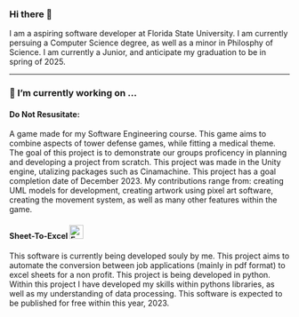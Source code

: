 ### Hi there 👋

I am a aspiring software developer at Florida State University. I am currently persuing a Computer Science degree, as well as a minor in Philosphy of Science. I am currently a Junior, and anticipate my graduation to be in spring of 2025. 
****

### 🔭 I’m currently working on ...

#### Do Not Resusitate: 
A game made for my Software Engineering course. This game aims to combine aspects of tower defense games, while fitting a medical theme. The goal of this project is to demonstrate our groups proficency in planning and developing a project from scratch. This project was made in the Unity engine, utalizing packages such as Cinamachine. This project has a goal completion date of December 2023. My contributions range from: creating UML models for development, creating artwork using pixel art software, creating the movement system, as well as many other features within the game. 

#### Sheet-To-Excel <img src="https://upload.wikimedia.org/wikipedia/commons/3/34/Microsoft_Office_Excel_%282019%E2%80%93present%29.svg" width="25" height="25" alt="Excel Logo">


This software is currently being developed souly by me. This project aims to automate the conversion between job applications (mainly in pdf format) to excel sheets for a non profit. This project is being developed in python. Within this project I have developed my skills within pythons libraries, as well as my understanding of data processing. This software is expected to be published for free within this year, 2023.


<!--
**awa03/awa03** is a ✨ _special_ ✨ repository because its `README.md` (this file) appears on your GitHub profile.

Here are some ideas to get you started:

- 🔭 I’m currently working on ...
- 🌱 I’m currently learning ...
- 👯 I’m looking to collaborate on ...
- 🤔 I’m looking for help with ...
- 💬 Ask me about ...
- 📫 How to reach me: ...
- 😄 Pronouns: ...
- ⚡ Fun fact: ...
-->
